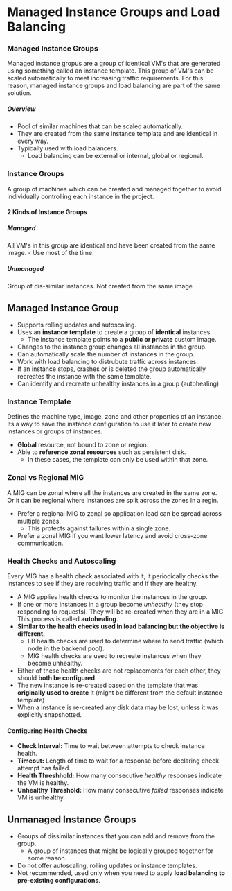 # Managed Instance Groups and Load Balancing


### Managed Instance Groups

Managed instance gropus are a group of identical VM's that are generated using something called an instance template. This group of VM's can be scaled automatically to meet increasing traffic requirements. For this reason, managed instance groups and load balancing are part of the same solution.

##### Overview

- Pool of similar machines that can be scaled automatically.
- They are created from the same instance template and are identical in every way.
- Typically used with load balancers.
  - Load balancing can be external or internal, global or regional.


### Instance Groups

A group of machines which can be created and managed together to avoid individually controlling each instance in the project.

#### 2 Kinds of Instance Groups

##### Managed

All VM's in this group are identical and have been created from the same image. - Use most of the time.

##### Unmanaged

Group of dis-similar instances. Not created from the same image


## Managed Instance Group

- Supports rolling updates and autoscaling.
- Uses an **instance template** to create a group of **identical** instances.
  - The instance template points to a **public or private** custom image.
- Changes to the instance group changes all instances in the group.
- Can automatically scale the number of instances in the group.
- Work with load balancing to distrubute traffic across instances.
- If an instance stops, crashes or is deleted the group automatically recreates the instance with the same template.
- Can identify and recreate unhealthy instances in a group (autohealing)

### Instance Template

Defines the machine type, image, zone and other properties of an instance. Its a way to save the instance configuration to use it later to create new instances or groups of instances.

- **Global** resource, not bound to zone or region.
- Able to **reference zonal resources** such as persistent disk.
  - In these cases, the template can only be used within that zone.

### Zonal vs Regional MIG

A MIG can be zonal where all the instances are created in the same zone. Or it can be regional where instances are split across the zones in a regin.

- Prefer a regional MIG to zonal so application load can be spread across multiple zones.
  - This protects against failures within a single zone.
- Prefer a zonal MIG if you want lower latency and avoid cross-zone communication.


### Health Checks and Autoscaling

Every MIG has a health check associated with it, it periodically checks the instances to see if they are receiving traffic and if they are healthy.

- A MIG applies health checks to monitor the instances in the group.
- If one or more instances in a group become *unhealthy* (they stop responding to requests). They will be re-created when they are in a MIG. This process is called **autohealing**.
- **Similar to the health checks used in load balancing but the objective is different.**
  - LB health checks are used to determine where to send traffic (which node in the backend pool).
  - MIG health checks are used to recreate instances when they become unhealthy.
- Either of these health checks are not replacements for each other, they should **both be configured**.
- The new instance is re-created based on the template that was **originally used to create** it (might be different from the default instance template)
- When a instance is re-created any disk data may be lost, unless it was explicitly snapshotted.


#### Configuring Health Checks

- **Check Interval:** Time to wait between attempts to check instance health.
- **Timeout:** Length of time to wait for a response before declaring check attempt has failed.
- **Health Threshhold:** How many consecutive *healthy* responses indicate the VM is healthy.
- **Unhealthy Threshold:** How many consecutive *failed* responses indicate VM is unhealthy.


## Unmanaged Instance Groups

- Groups of dissimilar instances that you can add and remove from the group.
  - A group of instances that might be logically grouped together for some reason.
- Do not offer autoscaling, rolling updates or instance templates.
- Not recommended, used only when you need to apply **load balancing to pre-existing configurations**.